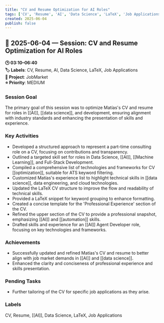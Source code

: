 ```yaml
---
title: "CV and Resume Optimization for AI Roles"
tags: ['CV', 'Resume', 'AI', 'Data Science', 'LaTeX', 'Job Applications']
created: 2025-06-04
publish: false
---
```


## 📅 2025-06-04 — Session: CV and Resume Optimization for AI Roles

**🕒 03:10–06:40**  
**🏷️ Labels**: CV, Resume, AI, Data Science, LaTeX, Job Applications  
**📂 Project**: JobMarket  
**⭐ Priority**: MEDIUM  


### Session Goal
The primary goal of this session was to optimize Matías's CV and resume for roles in [[AI]], [[data science]], and development, ensuring alignment with industry standards and enhancing the presentation of skills and experience.

### Key Activities
- Developed a structured approach to represent a part-time consulting role on a CV, focusing on contributions and transparency.
- Outlined a targeted skill set for roles in Data Science, [[AI]], [[Machine Learning]], and Full-Stack Development.
- Compiled a comprehensive list of technologies and frameworks for CV [[optimization]], suitable for ATS keyword filtering.
- Customized Matías's experience list to highlight technical skills in [[data science]], data engineering, and cloud technologies.
- Updated the LaTeX CV structure to improve the flow and readability of technical skills.
- Provided a LaTeX snippet for keyword grouping to enhance formatting.
- Created a concise template for the 'Professional Experience' section of the CV.
- Refined the upper section of the CV to provide a professional snapshot, emphasizing [[AI]] and [[automation]] skills.
- Drafted skills and experience for an [[AI]] Agent Developer role, focusing on key technologies and frameworks.

### Achievements
- Successfully updated and refined Matías's CV and resume to better align with job market demands in [[AI]] and [[data science]].
- Enhanced the clarity and conciseness of professional experience and skills presentation.

### Pending Tasks
- Further tailoring of the CV for specific job applications as they arise.

### Labels
CV, Resume, [[AI]], Data Science, LaTeX, Job Applications
